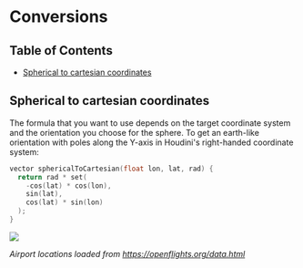 # Conversions

## Table of Contents

  * [Spherical to cartesian coordinates](#spherical-to-cartesian-coordinates)

## Spherical to cartesian coordinates

The formula that you want to use depends on the target coordinate system
and the orientation you choose for the sphere. To get an earth-like
orientation with poles along the Y-axis in Houdini's right-handed coordinate
system:

```c
vector sphericalToCartesian(float lon, lat, rad) {
  return rad * set(
    -cos(lat) * cos(lon),
    sin(lat),
    cos(lat) * sin(lon)
  );
}
```

![](https://i.imgur.com/0sccqS6.png)

*Airport locations loaded from https://openflights.org/data.html*
